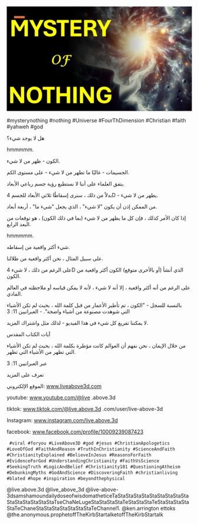 ![Video cover image](../cover.jpg "cover photo")

#mysterynothing #nothing #Universe #FourThDimension #Christian #faith #yahweh #god

هل لا يوجد شيء؟

hmmmmm.

الكون - ظهر من لا شيء.

الجسيمات - غالبًا ما تظهر من لا شيء - على مستوى الكم.

يتفق العلماء على أننا لا نستطيع رؤية جسم رباعي الأبعاد.

بدلاً من ذلك ، سنرى إسقاطًا ثلاثي الأبعاد للجسم 4D - يظهر من لا شيء.

من الممكن إذن أن يكون "لا شيء" ، الذي يجعل "شيء ما" ، أربعة أبعاد.

إذا كان الأمر كذلك ، فإن كل ما يظهر من لا شيء (بما في ذلك الكون) ، هو توقعات من البعد الرابع.

hmmmmm.

شيء أكثر واقعية من إسقاطه.

على سبيل المثال ، نحن أكثر واقعية من ظلالنا.

على الرغم من ذلك ، لا شيء 4D الذي أنشأ (أو بالأحرى متوقع) الكون أكثر واقعية من الكون.

على الرغم من أنه أكثر واقعية ، إلا أنه لا شيء ، لأنه لا يمكن قياسه أو ملاحظته في العالم المادي.

بالنسبة للسجل - "الكون ، تم تأطير الأعمار من قبل كلمة الله ، بحيث لم تكن الأشياء التي شوهدت مصنوعة من أشياء واضحة". - العبرانيين 11: 3

لا يمكننا تفريغ كل شيء في هذا الفيديو - لذلك مثل واشتراك المزيد.

آيات الكتاب المقدس

من خلال الإيمان ، نحن نفهم أن العوالم كانت مؤطرة بكلمة الله ، بحيث لم تكن الأشياء التي تظهر من الأشياء التي تظهر.

عبر العبرانيين 11: 3

تعرف على المزيد

الموقع الإلكتروني: www.liveabove3d.com

 youtube: www.youtube.com/@live .above.3d

tiktok: www.tiktok.com/@live.above.3d .com/user/live-above-3d

Instagram: www.instagram.com/live.above.3d

facebook: www.facebook.com/profile/10009239087423

     #viral #foryou #LiveAbove3D #god #jesus #ChristianApologetics #LoveOfGod #FaithAndReason #TruthInChristianity #ScienceAndFaith #ChristianityExplained #BelieveInJesus #ReasonsForFaith #EvidenceForGod #UnderstandingChristianity #FaithVsScience #SeekingTruth #LogicAndBelief #Christianity101 #QuestioningAtheism #DebunkingMyths #GodAndScience #DiscoveringFaith #christianliving #blated #hope #inspiration #beyondthephysical

@live.above.3d @live_above_3d @live-above-3dsamshamoundailydoseofwisdomatheticeTaStaStaStaStaStaStaStaStaStaStaStaStaStaStaStaTseChaNeLugeStaStaStaStaTeStaStaStaTeStaStaStaStaStaTeChaneStaStaStaStaStaStaStaTeChannel1. @ken.arrington ettoks @the.anonymous.prophetoffTheKirbStartalketoffTheKirbStartalk